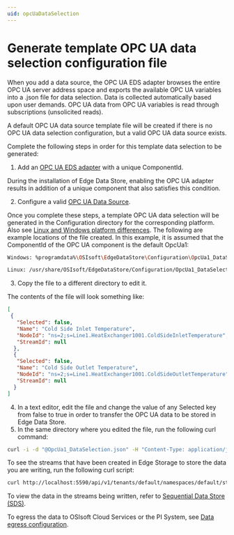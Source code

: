 ```yaml
---
uid: opcUaDataSelection
---
```

# Generate template OPC UA data selection configuration file

When you add a data source, the OPC UA EDS adapter browses the entire OPC UA server address space and exports the available OPC UA variables into a .json file for data selection. Data is collected automatically based upon user demands. OPC UA data from OPC UA variables is read through subscriptions (unsolicited reads).

A default OPC UA data source template file will be created if there is no OPC UA data selection configuration, but a valid OPC UA data source exists.

Complete the following steps in order for this template data selection to be generated:

1. Add an [OPC UA EDS adapter](xref:EdgeDataStoreConfiguration) with a unique ComponentId. 

  During the installation of Edge Data Store, enabling the OPC UA adapter results in addition of a unique component that also satisfies this condition.
  
2. Configure a valid [OPC UA Data Source](xref:opcUaOverview).

  Once you complete these steps, a template OPC UA data selection will be generated in the Configuration directory for the corresponding platform. Also see [Linux and Windows platform differences](xref:linuxWindows). The following are example locations of the file created. In this example, it is assumed that the ComponentId of the OPC UA component is the default OpcUa1:

   ```bash
   Windows: %programdata%\OSIsoft\EdgeDataStore\Configuration\OpcUa1_DataSelection.json
   
   Linux: /usr/share/OSIsoft/EdgeDataStore/Configuration/OpcUa1_DataSelection.json
   ```

3. Copy the file to a different directory to edit it. 

  The contents of the file will look something like:

  ```json
  [
   {
     "Selected": false,
     "Name": "Cold Side Inlet Temperature",
     "NodeId": "ns=2;s=Line1.HeatExchanger1001.ColdSideInletTemperature",
     "StreamId": null
    },
    {
     "Selected": false,
     "Name": "Cold Side Outlet Temperature",
     "NodeId": "ns=2;s=Line1.HeatExchanger1001.ColdSideOutletTemperature",
     "StreamId": null
    }
  ]
  ```

4. In a text editor, edit the file and change the value of any Selected key from false to true in order to transfer the OPC UA data to be stored in Edge Data Store. 
5. In the same directory where you edited the file, run the following curl command:

  ```bash
  curl -i -d "@OpcUa1_DataSelection.json" -H "Content-Type: application/json" -X PUT http://localhost:5590/api/v1/configuration/OpcUa1/Dataselection
  ```

To see the streams that have been created in Edge Storage to store the data you are writing, run the following curl script:

```bash
curl http://localhost:5590/api/v1/tenants/default/namespaces/default/streams/
```

To view the data in the streams being written, refer to [Sequential Data Store (SDS)](xref:sdsOverview).

To egress the data to OSIsoft Cloud Services or the PI System, see [Data egress configuration](xref:egress).
